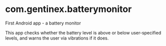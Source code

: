 com.gentinex.batterymonitor
===========================

First Android app - a battery monitor

This app checks whether the battery level is above or below user-specified levels, and warns the user via vibrations if it does.
